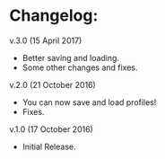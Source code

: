 # Changelog:

v.3.0 (15 April 2017)
* Better saving and loading.
* Some other changes and fixes.

v.2.0 (21 October 2016)
* You can now save and load profiles!
* Fixes.

v.1.0 (17 October 2016)
* Initial Release.